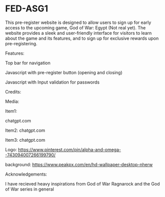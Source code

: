 # FED-ASG1

This pre-register website is designed to allow users to sign up for early access to the upcoming game, God of War: Egypt (Not real yet). The website provides a sleek and user-friendly interface for visitors to learn about the game and its features, and to sign up for exclusive rewards upon pre-registering.<br>  

Features:

Top bar for navigation

Javascript with pre-register button (opening and closing)

Javascript with Input validation for passwords <br>  

Credits:

Media:

Item1:

chatgpt.com

Item2: chatgpt.com

Item3: chatgpt.com

Logo: https://www.pinterest.com/pin/alpha-and-omega--743094007266199790/

background: https://www.peakpx.com/en/hd-wallpaper-desktop-nherw

Acknowledgements:

I have recieved heavy inspirations from God of War Ragnarock and the God of War series in general





